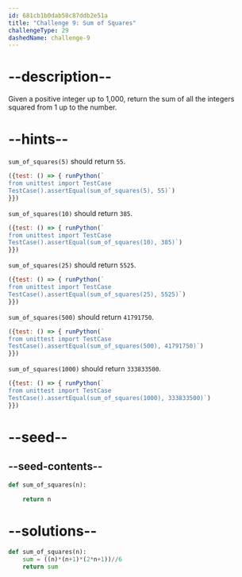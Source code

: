 ```yaml
---
id: 681cb1b0dab50c87ddb2e51a
title: "Challenge 9: Sum of Squares"
challengeType: 29
dashedName: challenge-9
---
```


# --description--

Given a positive integer up to 1,000, return the sum of all the integers squared from 1 up to the number.

# --hints--

`sum_of_squares(5)` should return `55`.

```js
({test: () => { runPython(`
from unittest import TestCase
TestCase().assertEqual(sum_of_squares(5), 55)`)
}})
```

`sum_of_squares(10)` should return `385`.

```js
({test: () => { runPython(`
from unittest import TestCase
TestCase().assertEqual(sum_of_squares(10), 385)`)
}})
```

`sum_of_squares(25)` should return `5525`.

```js
({test: () => { runPython(`
from unittest import TestCase
TestCase().assertEqual(sum_of_squares(25), 5525)`)
}})
```

`sum_of_squares(500)` should return `41791750`.

```js
({test: () => { runPython(`
from unittest import TestCase
TestCase().assertEqual(sum_of_squares(500), 41791750)`)
}})
```

`sum_of_squares(1000)` should return `333833500`.

```js
({test: () => { runPython(`
from unittest import TestCase
TestCase().assertEqual(sum_of_squares(1000), 333833500)`)
}})
```

# --seed--

## --seed-contents--

```py
def sum_of_squares(n):

    return n
```

# --solutions--

```py
def sum_of_squares(n):
    sum = ((n)*(n+1)*(2*n+1))//6
    return sum
```
